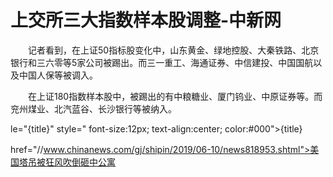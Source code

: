 # 上交所三大指数样本股调整-中新网

　　记者看到，在上证50指标股变化中，山东黄金、绿地控股、大秦铁路、北京银行和三六零等5家公司被踢出。而三一重工、海通证券、中信建投、中国国航以及中国人保等被调入。

　　在上证180指数样本股中，被踢出的有中粮糖业、厦门钨业、中原证券等。而兖州煤业、北汽蓝谷、长沙银行等被纳入。

le="{title}" style=" font-size:12px; text-align:center; color:#000">{title}

href="//www.chinanews.com/gj/shipin/2019/06-10/news818953.shtml">美国塔吊被狂风吹倒砸中公寓
